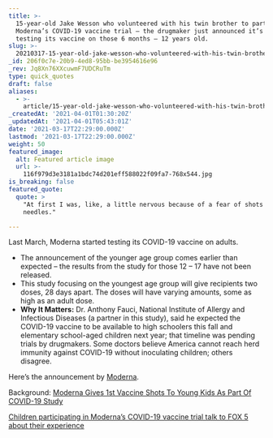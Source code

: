 ```yaml
---
title: >-
  15-year-old Jake Wesson who volunteered with his twin brother to partake in
  Moderna’s COVID-19 vaccine trial – the drugmaker just announced it’s also
  testing its vaccine on those 6 months – 12 years old.
slug: >-
  20210317-15-year-old-jake-wesson-who-volunteered-with-his-twin-brother-to-partake-in-moderna-s-covid
_id: 206f0c7e-20b9-4ed8-95bb-be3954616e96
_rev: Jq8Xn76XXcuwmF7UDCRuTm
type: quick_quotes
draft: false
aliases:
  - >-
    article/15-year-old-jake-wesson-who-volunteered-with-his-twin-brother-to-partake-in-modernas-covid-19-vaccine-trial-the-drugmaker-just-announced-its-also-testing-its-vaccine-on-those-6-months/
_createdAt: '2021-04-01T01:30:20Z'
_updatedAt: '2021-04-01T05:43:01Z'
date: '2021-03-17T22:29:00.000Z'
lastmod: '2021-03-17T22:29:00.000Z'
weight: 50
featured_image:
  alt: Featured article image
  url: >-
    116f979d3e3181a1bdc74d201eff588022f09fa7-768x544.jpg
is_breaking: false
featured_quote:
  quote: >
    "At first I was, like, a little nervous because of a fear of shots and
    needles."

---
```

Last March, Moderna started testing its COVID-19 vaccine on adults.

* The announcement of the younger age group comes earlier than expected – the results from the study for those 12 – 17 have not been released.
* This study focusing on the youngest age group will give recipients two doses, 28 days apart. The doses will have varying amounts, some as high as an adult dose.
* **Why It Matters:** Dr. Anthony Fauci, National Institute of Allergy and Infectious Diseases (a partner in this study), said he expected the COVID-19 vaccine to be available to high schoolers this fall and elementary school-aged children next year; that timeline was pending trials by drugmakers. Some doctors believe America cannot reach herd immunity against COVID-19 without inoculating children; others disagree.

Here’s the announcement by [Moderna](https://investors.modernatx.com/news-releases/news-release-details/moderna-announces-first-participants-dosed-phase-23-study-0).

Background: [Moderna Gives 1st Vaccine Shots To Young Kids As Part Of COVID-19 Study](https://www.npr.org/sections/coronavirus-live-updates/2021/03/16/977778462/moderna-gives-first-vaccine-shots-to-young-kids-as-part-of-covid-19-study)

[Children participating in Moderna’s COVID-19 vaccine trial talk to FOX 5 about their experience](https://www.fox5dc.com/news/children-participating-in-modernas-covid-19-vaccine-trial-talk-to-fox-5-about-their-experience)